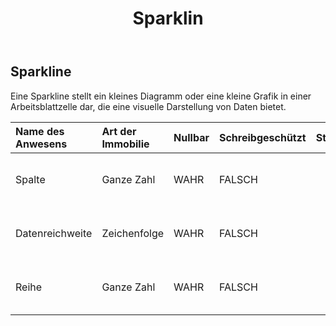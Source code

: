 ﻿---
title: Sparklin
second_title: Aspose.Cells Cloud Documen
type: docs
url: /de/specification/model/sparkline/
description: "Aspose.Cells Cloud-Modellspezifikation: Sparkline. Bearbeiten Sie mühelos Excel und andere Tabellenkalkulationsdokumente mit Funktionen wie Öffnen, Generieren, Bearbeiten, Teilen, Zusammenführen, Vergleichen und Konvertieren"
weight: 50
---
## **Sparkline**

 Eine Sparkline stellt ein kleines Diagramm oder eine kleine Grafik in einer Arbeitsblattzelle dar, die eine visuelle Darstellung von Daten bietet.

| Name des Anwesens| Art der Immobilie| Nullbar| Schreibgeschützt| Standardwert| Beschreibung|
|:- |:- |:- |:- |:- |:- |
| Spalte| Ganze Zahl| WAHR| FALSCH|| Ruft den Spaltenindex der Sparkline ab.|
| Datenreichweite| Zeichenfolge| WAHR| FALSCH|| Stellt den Datenbereich der Sparkline dar.|
| Reihe| Ganze Zahl| WAHR| FALSCH|| Ruft den Zeilenindex der Sparkline ab.|

